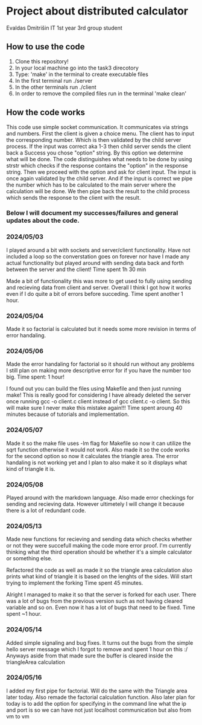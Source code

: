 # Project about distributed calculator

Evaldas Dmitrišin IT 1st year 3rd group student

## **How to use the code** 

1. Clone this repository!
2. In your local machine go into the task3 direcotory
3. Type: 'make' in the terminal to create executable files
4. In the first terminal run ./server
5. In the other terminals run ./client
6. In order to remove the compiled files run in the terminal 'make clean'

## **How the code works**
This code use simple socket communication. It communicates via strings and numbers. First the client is given a choice menu. The client has to input the corresponding number. Which is then
validated by the child server process. If the input was correct aka 1-3 then child server sends the client back a Success you chose "option" string. By this option we determine what will be done.
The code distinguishes what needs to be done by using strstr which checks if the response contains the "option" in the response string. Then we proceed with the option and ask for client
input. The input is once again validated by the child server. And if the input is correct we pipe the number which has to be calculated to the main server where the calculation will be
done. We then pipe back the result to the child process which sends the response to the client with the result.

### Below I will document my successes/failures and general updates about the code.

### 2024/05/03
I played around a bit with sockets and server/client functionality. Have not included a loop so the converstation goes on forever nor have I made any actual functionality but played around
with sending data back and forth between the server and the client! Time spent 1h 30 min

Made a bit of functionality this was more to get used to fully using sending and recieving data from client and server. Overall I think I got how it works even if I do quite a bit of errors
before succeding. Time spent another 1 hour.

### 2024/05/04
Made it so factorial is calculated but it needs some more revision in terms of error handaling.

### 2024/05/06
Made the error handaling for factorial so it should run without any problems I still plan on making more descriptive error for if you have the number too big. Time spent: 1 hour!

I found out you can build the files using Makefile and then just running make! This is really good for considering I have already deleted the server once running gcc -o client.c client
instead of gcc client.c -o client. So this will make sure I never make this mistake again!!! Time spent aroung 40 minutes because of tutorials and implementation.

### 2024/05/07
Made it so the make file uses -lm flag for Makefile so now it can utilize the sqrt function otherwise it would not work. Also made it so the code works for the second option so now it
calculates the triangle area. The error handaling is not working yet and I plan to also make it so it displays what kind of triangle it is.

### 2024/05/08
Played around with the markdown language. Also made error checkings for sending and recieving data. However ultimetely I will change it because there is a lot of redundant code.

### 2024/05/13
Made new functions for recieving and sending data which checks whether or not they were succefull making the code more error proof. I'm currently thinking what the third operation should be
whether it's a simple calculator or something else.

Refactored the code as well as made it so the triangle area calculation also prints what kind of triangle it is based on the lenghts of the sides. Will start trying to implement the forking
Time spent 45 minutes.

Alright I managed to make it so that the server is forked for each user. There was a lot of bugs from the previous version such as not having cleared variable and so on. Even now it has a
lot of bugs that need to be fixed. Time spent ~1 hour.

### 2024/05/14
Added simple signaling and bug fixes. It turns out the bugs from the simple hello server message which I forgot to remove and spent 1 hour on this :/ Anyways aside from that made sure the
buffer is cleared inside the triangleArea calculation

### 2024/05/16
I added my first pipe for factorial. Will do the same with the Triangle area later today. Also remade the factorial calculation function. Also later plan for today is to add the option
for specifying in the command line what the ip and port is so we can have not just localhost communication but also from vm to vm
